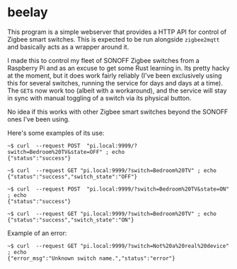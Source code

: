# beelay
This program is a simple webserver that provides a HTTP API for control of Zigbee smart switches. This is expected to be run alongside `zigbee2mqtt` and basically acts as a wrapper around it.

I made this to control my fleet of SONOFF Zigbee switches from a Raspberry Pi and as an excuse to get some Rust learning in. Its pretty hacky at the moment, but it does work fairly reliably (I've been exclusively using this for several switches, running the service for days and days at a time). The `GET`s now work too (albeit with a workaround), and the service will stay in sync with manual toggling of a switch via its physical button. 

No idea if this works with other Zigbee smart switches beyond the SONOFF ones I've been using.

Here's some examples of its use:
```
~$ curl  --request POST  "pi.local:9999/?switch=Bedroom%20TV&state=OFF" ; echo
{"status":"success"}
```

```
~$ curl  --request GET "pi.local:9999/?switch=Bedroom%20TV" ; echo
{"status":"success","switch_state":"OFF"}
```

```
~$ curl  --request POST  "pi.local:9999/?switch=Bedroom%20TV&state=ON" ; echo
{"status":"success"}
```

```
~$ curl  --request GET "pi.local:9999/?switch=Bedroom%20TV" ; echo
{"status":"success","switch_state":"ON"}
```

Example of an error:
```
~$ curl  --request GET "pi.local:9999/?switch=Not%20a%20real%20device" ; echo
{"error_msg":"Unknown switch name.","status":"error"}
```
